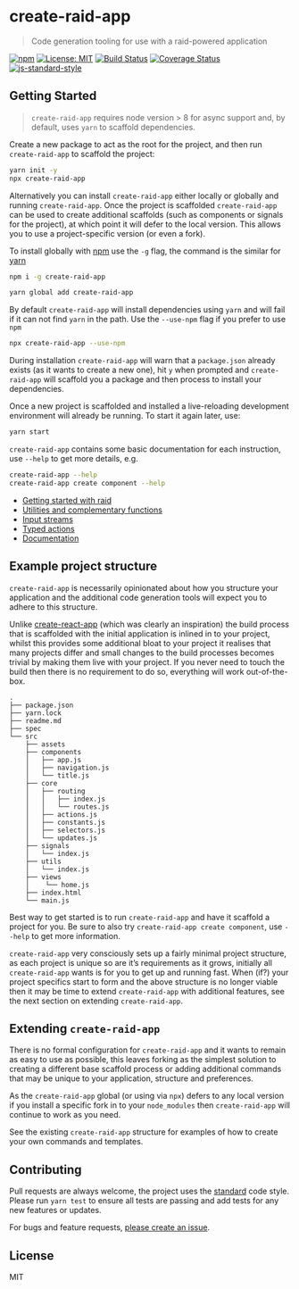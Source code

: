 
# create-raid-app

> Code generation tooling for use with a raid-powered application

[![npm](https://img.shields.io/npm/v/create-raid-app.svg?style=flat)](https://www.npmjs.com/package/create-raid-app)
[![License: MIT](https://img.shields.io/badge/License-MIT-yellow.svg)](https://opensource.org/licenses/MIT)
[![Build Status](https://travis-ci.org/mattstyles/raid.svg?branch=master)](https://travis-ci.org/mattstyles/raid)
[![Coverage Status](https://coveralls.io/repos/mattstyles/raid/badge.svg?branch=master&service=github)](https://coveralls.io/github/mattstyles/raid?branch=master)
[![js-standard-style](https://img.shields.io/badge/code%20style-standard-brightgreen.svg)](http://standardjs.com/)

## Getting Started

> `create-raid-app` requires node version > 8 for async support and, by default, uses `yarn` to scaffold dependencies.

Create a new package to act as the root for the project, and then run `create-raid-app` to scaffold the project:

```sh
yarn init -y
npx create-raid-app
```

Alternatively you can install `create-raid-app` either locally or globally and running `create-raid-app`. Once the project is scaffolded `create-raid-app` can be used to create additional scaffolds (such as components or signals for the project), at which point it will defer to the local version. This allows you to use a project-specific version (or even a fork).

To install globally with [npm](https://npmjs.com) use the `-g` flag, the command is the similar for [yarn](https://yarnpkg.com)

```sh
npm i -g create-raid-app
```

```sh
yarn global add create-raid-app
```

By default `create-raid-app` will install dependencies using `yarn` and will fail if it can not find `yarn` in the path. Use the `--use-npm` flag if you prefer to use `npm`

```sh
npx create-raid-app --use-npm
```

During installation `create-raid-app` will warn that a `package.json` already exists (as it wants to create a new one), hit `y` when prompted and `create-raid-app` will scaffold you a package and then process to install your dependencies.

Once a new project is scaffolded and installed a live-reloading development environment will already be running. To start it again later, use:

```sh
yarn start
```

`create-raid-app` contains some basic documentation for each instruction, use `--help` to get more details, e.g.

```sh
create-raid-app --help
create-raid-app create component --help
```

* [Getting started with raid](https://github.com/mattstyles/raid/tree/master/packages/raid)
* [Utilities and complementary functions](https://github.com/mattstyles/raid/tree/master/packages/raid-addons)
* [Input streams](https://github.com/mattstyles/raid/tree/master/packages/raid-streams)
* [Typed actions](https://github.com/mattstyles/raid/tree/master/packages/raid-fl)
* [Documentation](https://mattstyles.github.io/raid/)

## Example project structure

`create-raid-app` is necessarily opinionated about how you structure your application and the additional code generation tools will expect you to adhere to this structure.

Unlike [create-react-app](https://www.npmjs.com/package/create-react-app) (which was clearly an inspiration) the build process that is scaffolded with the initial application is inlined in to your project, whilst this provides some additional bloat to your project it realises that many projects differ and small changes to the build processes becomes trivial by making them live with your project. If you never need to touch the build then there is no requirement to do so, everything will work out-of-the-box.

```
.
├── package.json
├── yarn.lock
├── readme.md
├── spec
└── src
    ├── assets
    ├── components
    │   ├── app.js
    │   ├── navigation.js
    │   └── title.js
    ├── core
    │   ├── routing
    │   │   ├── index.js
    │   │   └── routes.js
    │   ├── actions.js
    │   ├── constants.js
    │   ├── selectors.js
    │   └── updates.js
    ├── signals
    │   └── index.js
    ├── utils
    │   └── index.js
    ├── views
    │    └── home.js
    ├── index.html
    └── main.js
```

Best way to get started is to run `create-raid-app` and have it scaffold a project for you. Be sure to also try `create-raid-app create component`, use `--help` to get more information.

`create-raid-app` very consciously sets up a fairly minimal project structure, as each project is unique so are it’s requirements as it grows, initially all `create-raid-app` wants is for you to get up and running fast. When (if?) your project specifics start to form and the above structure is no longer viable then it may be time to extend `create-raid-app` with additional features, see the next section on extending `create-raid-app`.

## Extending `create-raid-app`

There is no formal configuration for `create-raid-app` and it wants to remain as easy to use as possible, this leaves forking as the simplest solution to creating a different base scaffold process or adding additional commands that may be unique to your application, structure and preferences.

As the `create-raid-app` global (or using via `npx`) defers to any local version if you install a specific fork in to your `node_modules` then `create-raid-app` will continue to work as you need.

See the existing `create-raid-app` structure for examples of how to create your own commands and templates.

## Contributing

Pull requests are always welcome, the project uses the [standard](http://standardjs.com) code style. Please run `yarn test` to ensure all tests are passing and add tests for any new features or updates.

For bugs and feature requests, [please create an issue](https://github.com/mattstyles/raid/issues).

## License

MIT
